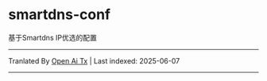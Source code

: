 # smartdns-conf
基于Smartdns IP优选的配置

---

Tranlated By [Open Ai Tx](https://github.com/OpenAiTx/OpenAiTx) | Last indexed: 2025-06-07

---